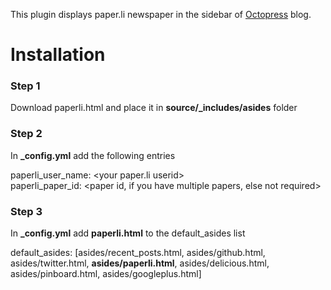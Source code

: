 This plugin displays paper.li newspaper in the sidebar of [Octopress](http://octopress.org) blog.

# Installation
### Step 1
Download paperli.html and place it in __source/\_includes/asides__ folder

### Step 2
In __\_config.yml__ add the following entries

paperli_user_name: \<your paper.li userid\>  
paperli_paper_id: \<paper id, if you have multiple papers, else not required\>  


### Step 3
In __\_config.yml__ add __paperli.html__ to the default_asides list  

default_asides: [asides/recent_posts.html, asides/github.html, asides/twitter.html, __asides/paperli.html__, asides/delicious.html, asides/pinboard.html, asides/googleplus.html]
